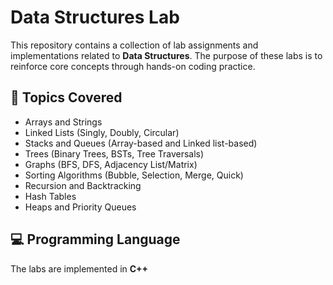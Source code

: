 # Data Structures Lab

This repository contains a collection of lab assignments and implementations related to **Data Structures**. 
The purpose of these labs is to reinforce core concepts through hands-on coding practice.

## 📘 Topics Covered

- Arrays and Strings
- Linked Lists (Singly, Doubly, Circular)
- Stacks and Queues (Array-based and Linked list-based)
- Trees (Binary Trees, BSTs, Tree Traversals)
- Graphs (BFS, DFS, Adjacency List/Matrix)
- Sorting Algorithms (Bubble, Selection, Merge, Quick)
- Recursion and Backtracking
- Hash Tables
- Heaps and Priority Queues

## 💻 Programming Language

The labs are implemented in **C++**  


